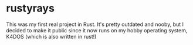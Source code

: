 # rustyrays
This was my first real project in Rust. It's pretty outdated and nooby, but I decided to make it public since it now runs on my hobby operating system, K4DOS (which is also written in rust!)
